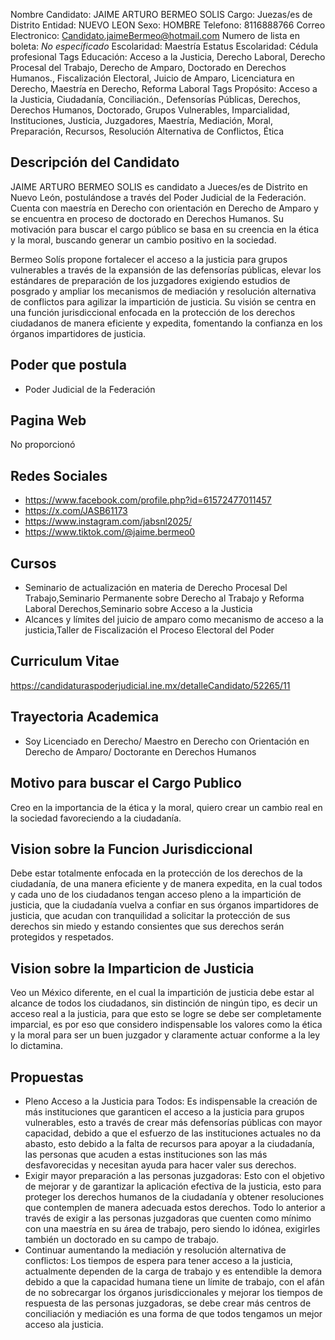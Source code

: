 Nombre Candidato: JAIME ARTURO BERMEO SOLIS
Cargo: Juezas/es de Distrito
Entidad: NUEVO LEON
Sexo: HOMBRE
Telefono: 8116888766
Correo Electronico: Candidato.jaimeBermeo@hotmail.com
Numero de lista en boleta: *No especificado*
Escolaridad: Maestría
Estatus Escolaridad: Cédula profesional
Tags Educación: Acceso a la Justicia, Derecho Laboral, Derecho Procesal del Trabajo, Derecho de Amparo, Doctorado en Derechos Humanos., Fiscalización Electoral, Juicio de Amparo, Licenciatura en Derecho, Maestría en Derecho, Reforma Laboral
Tags Propósito: Acceso a la Justicia, Ciudadanía, Conciliación., Defensorías Públicas, Derechos, Derechos Humanos, Doctorado, Grupos Vulnerables, Imparcialidad, Instituciones, Justicia, Juzgadores, Maestría, Mediación, Moral, Preparación, Recursos, Resolución Alternativa de Conflictos, Ética


## Descripción del Candidato 

JAIME ARTURO BERMEO SOLIS es candidato a Jueces/es de Distrito en Nuevo León, postulándose a través del Poder Judicial de la Federación. Cuenta con maestría en Derecho con orientación en Derecho de Amparo y se encuentra en proceso de doctorado en Derechos Humanos. Su motivación para buscar el cargo público se basa en su creencia en la ética y la moral, buscando generar un cambio positivo en la sociedad.

Bermeo Solís propone fortalecer el acceso a la justicia para grupos vulnerables a través de la expansión de las defensorías públicas, elevar los estándares de preparación de los juzgadores exigiendo estudios de posgrado y ampliar los mecanismos de mediación y resolución alternativa de conflictos para agilizar la impartición de justicia. Su visión se centra en una función jurisdiccional enfocada en la protección de los derechos ciudadanos de manera eficiente y expedita, fomentando la confianza en los órganos impartidores de justicia.


## Poder que postula

- Poder Judicial de la Federación


## Pagina Web

No proporcionó


## Redes Sociales

- https://www.facebook.com/profile.php?id=61572477011457
- https://x.com/JASB61173
- https://www.instagram.com/jabsnl2025/
- https://www.tiktok.com/@jaime.bermeo0


## Cursos

- Seminario de actualización en materia de Derecho Procesal Del Trabajo,Seminario Permanente sobre Derecho al Trabajo y Reforma Laboral Derechos,Seminario sobre Acceso a la Justicia
- Alcances y límites del juicio de amparo como mecanismo de acceso a la justicia,Taller de Fiscalización  el Proceso Electoral del Poder


## Curriculum Vitae

https://candidaturaspoderjudicial.ine.mx/detalleCandidato/52265/11


## Trayectoria Academica

- Soy Licenciado en Derecho/ Maestro en Derecho con Orientación en Derecho de Amparo/ Doctorante en Derechos Humanos


## Motivo para buscar el Cargo Publico

Creo en la importancia de la ética y la moral, quiero crear un cambio real en la sociedad favoreciendo a la ciudadanía.


## Vision sobre la Funcion Jurisdiccional

Debe estar totalmente enfocada en la protección de los derechos de la ciudadanía, de una manera eficiente y de manera expedita, en la cual todos y cada uno de los ciudadanos tengan acceso pleno a la impartición de justicia, que la ciudadanía vuelva a confiar en sus órganos impartidores de justicia, que acudan con tranquilidad a solicitar la protección de sus derechos sin miedo y estando consientes que sus derechos serán protegidos y respetados.


## Vision sobre la Imparticion de Justicia

Veo un México diferente, en el cual la impartición de justicia debe estar al alcance de todos los ciudadanos, sin distinción de ningún tipo, es decir un acceso real a la justicia, para que esto se logre se debe ser completamente imparcial, es por eso que considero indispensable los valores como la ética y la moral para ser un buen juzgador y claramente actuar conforme a la ley lo dictamina.


## Propuestas

- Pleno Acceso a la Justicia para Todos: Es indispensable la creación de más instituciones que garanticen el acceso a la justicia para grupos vulnerables, esto a través de crear más defensorías públicas con mayor capacidad, debido a que el esfuerzo de las instituciones actuales no da abasto, esto debido a la falta de recursos para apoyar a la ciudadanía, las personas que acuden a estas instituciones son las más desfavorecidas y necesitan ayuda para hacer valer sus derechos.
- Exigir mayor preparación a las personas juzgadoras: Esto con el objetivo de mejorar y de garantizar la aplicación efectiva de la justicia, esto para proteger los derechos humanos de la ciudadanía y obtener resoluciones que contemplen de manera adecuada estos derechos. Todo lo anterior a través de exigir a las personas juzgadoras que cuenten como mínimo con una maestría en su área de trabajo, pero siendo lo idónea, exigirles también un doctorado en su campo de trabajo.
- Continuar aumentando la mediación y resolución alternativa de conflictos: Los tiempos de espera para tener acceso a la justicia, actualmente dependen de la carga de trabajo y es entendible la demora debido a que la capacidad humana tiene un límite de trabajo, con el afán de no sobrecargar los órganos jurisdiccionales y mejorar los tiempos de respuesta de las personas juzgadoras, se debe crear más centros de conciliación y mediación es una forma de que todos tengamos un mejor acceso ala justicia.

